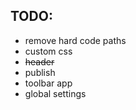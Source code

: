 ## TODO:
 * remove hard code paths
 * custom css
 * ~~header~~
 * publish
 * toolbar app
 * global settings